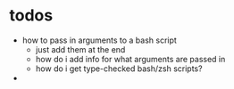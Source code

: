 # todos
- how to pass in arguments to a bash script
    - just add them at the end
    - how do i add info for what arguments are passed in
    - how do i get type-checked bash/zsh scripts?
- 
